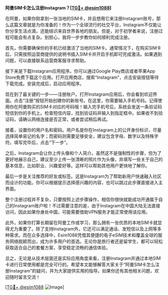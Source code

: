 **阿曼SIM卡怎么注册Instagram？[[TG💪+ @esim1088](https://t.me/s/esim1088)]**

在阿曼，如果你刚拿到一张当地的SIM卡，并且想用它来注册Instagram账号，那么这篇文章就是为你准备的！作为一个全球流行的社交平台，Instagram不仅能让你分享生活点滴，还能结识来自世界各地的朋友。但是，对于初学者来说，注册过程可能会有点复杂。别担心，我将一步步教你如何顺利完成注册。

首先，你需要确保你的手机已经激活了当地的SIM卡。通常情况下，在购买SIM卡后，只需按照运营商提供的说明书插入SIM卡并开启手机即可完成激活。如果遇到问题，可以直接联系运营商客服寻求帮助。

接下来是下载Instagram应用程序。你可以通过Google Play商店或者苹果App Store免费下载这个应用。打开应用商店，搜索“Instagram”，点击安装按钮等待下载完成。安装完成后，启动应用程序。

现在到了最关键的一步——注册账户。打开Instagram应用后，你会看到欢迎界面。点击“注册”按钮开始创建你的新账号。在这里，你需要输入手机号码。记得使用你在阿曼购买的SIM卡对应的号码哦！输入完手机号后，系统会发送一条验证码短信到你的手机上。检查短信内容，找到验证码并输入到指定框中。如果收不到验证码，请确认网络连接是否正常，或者尝试稍后再试。

接着，设置你的用户名和密码。用户名是你在Instagram上的公开身份标识，尽量选择简单易记的名字；而密码则需要足够安全，建议包含字母、数字以及特殊字符。填写完毕后，点击“下一步”。

之后，Instagram会让你上传头像和个人简介。虽然这不是强制性的步骤，但为了更好地展示自己，建议至少上传一张清晰的照片作为头像，并填写一些关于自己的基本信息，比如职业、兴趣爱好等。这样可以帮助其他用户更快地了解你。

最后一步是关注推荐的好友或标签。这是Instagram为了帮助新用户快速融入社区而设计的功能。你可以根据提示选择感兴趣的内容，也可以跳过此步骤直接进入主界面。

整个注册过程并不复杂，只要按照上述步骤操作，相信你很快就能成功开通属于自己的Instagram账户啦！不过需要注意的是，由于Instagram在中国大陆无法直接访问，因此如果你身处中国，可能需要借助VPN服务才能正常使用该应用。

此外，如果你打算长期留在阿曼工作或学习，那么拥有一张优质的本地SIM卡就显得尤为重要了。除了支持Instagram外，它还可以满足通话、发短信以及上网等多种需求。而在众多选择中，Esim1088凭借其便捷的电子eSIM技术和覆盖全球的服务网络脱颖而出，成为许多用户的首选。无论你是旅行者还是留学生，都可以轻松获取适合自己的套餐方案，享受稳定流畅的通信体验。

总之，无论是从技术层面还是实际应用角度来看，注册Instagram并通过本地SIM卡进行日常使用都是完全可行的。希望本文能够解答大家关于“阿曼SIM卡怎么注册Instagram”的疑问，并为大家提供实用的指导。如果你还有其他相关问题，欢迎随时留言交流！

[[TG💪+ @esim1088](https://t.me/s/esim1088) ![Image](https://i.postimg.cc/4NQfJmqS/Snipaste-2025-05-13-00-14-12.png)]